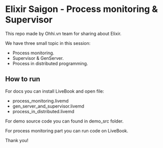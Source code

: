 # Elixir Saigon - Process monitoring & Supervisor

This repo made by Ohhi.vn team for sharing about Elixir.

We have three small topic in this session:
* Process monitoring.
* Supervisor & GenServer.
* Process in distributed programming.

## How to run

For docs you can install LiveBook and open file:
* process_monitoring.livemd
* gen_server_and_supervisor.livemd
* process_in_distributed.livemd

For demo source code you can found in demo_src folder.

For process monitoring part you can run code on LiveBook.

Thank you!
